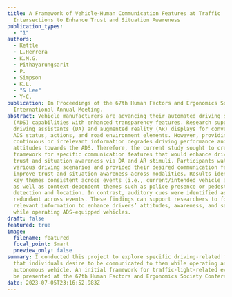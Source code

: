 ```yaml
---
title: A Framework of Vehicle-Human Communication Features at Traffic
  Intersections to Enhance Trust and Situation Awareness
publication_types:
  - "1"
authors:
  - Kettle
  - L.Herrera
  - K.M.G.
  - Pithayarungsarit
  - P.
  - Simpson
  - K.L.
  - "& Lee"
  - Y-C.
publication: In Proceedings of the 67th Human Factors and Ergonomics Society
  International Annual Meeting.
abstract: Vehicle manufacturers are advancing their automated driving system
  (ADS) capabilities with enhanced transparency features. Research supports
  driving assistants (DA) and augmented reality (AR) displays for conveying the
  ADS status, actions, and road environment elements. However, providing
  continuous or irrelevant information degrades driving performance and
  attitudes towards the ADS. Therefore, the current study sought to create a
  framework for specific communication features that would enhance drivers’
  trust and situation awareness via DA and AR stimuli. Participants watched
  various driving scenarios and provided their desired communication features to
  improve trust and situation awareness across modalities. Results identified
  key themes consistent across events (i.e., current/intended vehicle actions)
  as well as context-dependent themes such as police presence or pedestrian
  detection and location. In contrast, auditory cues were identified as
  redundant across events. These findings can support researchers to focus on
  relevant information to enhance drivers’ attitudes, awareness, and safety
  while operating ADS-equipped vehicles.
draft: false
featured: true
image:
  filename: featured
  focal_point: Smart
  preview_only: false
summary: I conducted this project to explore specific driving-related features
  that individuals desire to be communicated to them while operating an
  autonomous vehicle. An initial framework for traffic-light-related events will
  be presented at the 67th Human Factors and Ergonomics Society Conference.
date: 2023-07-05T23:16:52.983Z
---
```

